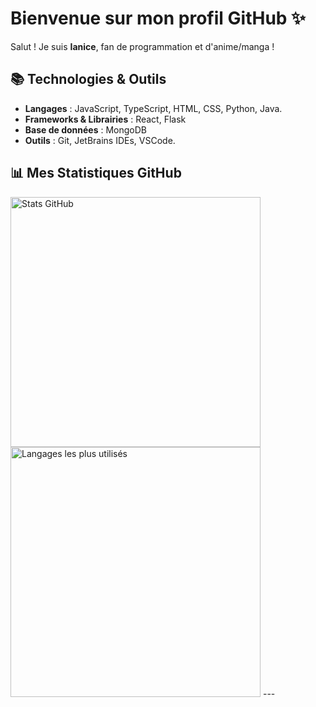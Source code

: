 # Bienvenue sur mon profil GitHub ✨

Salut ! Je suis **Ianice**, fan de programmation et d'anime/manga ! 

## 📚 Technologies & Outils

- **Langages** : JavaScript, TypeScript, HTML, CSS, Python, Java.
- **Frameworks & Librairies** : React, Flask
- **Base de données** : MongoDB
- **Outils** : Git, JetBrains IDEs, VSCode.


## 📊 Mes Statistiques GitHub

<img src="https://github-readme-stats.vercel.app/api?username=zaphir21&show_icons=true&theme=radical" alt="Stats GitHub" width="400" />
<img src="https://github-readme-stats.vercel.app/api/top-langs/?username=zaphir21&layout=compact&theme=radical" alt="Langages les plus utilisés" width="400" />
---


